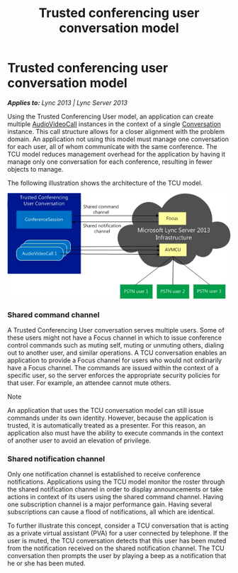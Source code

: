﻿---
title: Trusted conferencing user conversation model
TOCTitle: Trusted conferencing user conversation model
ms:assetid: 49a76bad-e38e-4e1b-9660-490748041d32
ms:mtpsurl: https://msdn.microsoft.com/en-us/library/Dn466016(v=office.15)
ms:contentKeyID: 57102999
ms.date: 07/25/2014
mtps_version: v=office.15
---

# Trusted conferencing user conversation model


_**Applies to:** Lync 2013 | Lync Server 2013_

Using the Trusted Conferencing User model, an application can create multiple [AudioVideoCall](https://msdn.microsoft.com/en-us/library/hh383901\(v=office.15\)) instances in the context of a single [Conversation](https://msdn.microsoft.com/en-us/library/hh349224\(v=office.15\)) instance. This call structure allows for a closer alignment with the problem domain. An application not using this model must manage one conversation for each user, all of whom communicate with the same conference. The TCU model reduces management overhead for the application by having it manage only one conversation for each conference, resulting in fewer objects to manage.

The following illustration shows the architecture of the TCU model.

![TCU model architecture](images/Dn466016.UCMA3-TCUArch(Office.15).jpg "TCU model architecture")

### Shared command channel

A Trusted Conferencing User conversation serves multiple users. Some of these users might not have a Focus channel in which to issue conference control commands such as muting self, muting or unmuting others, dialing out to another user, and similar operations. A TCU conversation enables an application to provide a Focus channel for users who would not ordinarily have a Focus channel. The commands are issued within the context of a specific user, so the server enforces the appropriate security policies for that user. For example, an attendee cannot mute others.


> [!NOTE]
> <P>An application that uses the TCU conversation model can still issue commands under its own identity. However, because the application is trusted, it is automatically treated as a presenter. For this reason, an application also must have the ability to execute commands in the context of another user to avoid an elevation of privilege.</P>



### Shared notification channel

Only one notification channel is established to receive conference notifications. Applications using the TCU model monitor the roster through the shared notification channel in order to display announcements or take actions in context of its users using the shared command channel. Having one subscription channel is a major performance gain. Having several subscriptions can cause a flood of notifications, all which are identical.

To further illustrate this concept, consider a TCU conversation that is acting as a private virtual assistant (PVA) for a user connected by telephone. If the user is muted, the TCU conversation detects that this user has been muted from the notification received on the shared notification channel. The TCU conversation then prompts the user by playing a beep as a notification that he or she has been muted.

